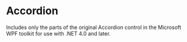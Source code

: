 Accordion
=========

Includes only the parts of the original Accordion control in the Microsoft WPF toolkit for use with .NET 4.0 and later.